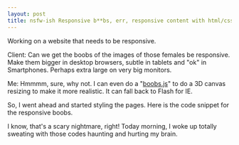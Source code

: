 ```yaml
---
layout: post
title: nsfw-ish Responsive b**bs, err, responsive content with html/css
---
```


Working on a website that needs to be responsive.

Client: Can we get the boobs of the images of those females be responsive. Make them bigger in desktop browsers, subtle in tablets and "ok" in Smartphones. Perhaps extra large on very big monitors.

Me: Hmmmm, sure, why not. I can even do a "<a href="http://www.youtube.com/watch?v=dQw4w9WgXcQ">boobs.js</a>" to do a 3D canvas resizing to make it more realistic. It can fall back to Flash for IE.

So, I went ahead and started styling the pages. Here is the code snippet for the responsive boobs.

<script src="https://gist.github.com/1534354.js"></script>

I know, that's a scary nightmare, right! Today morning, I woke up totally sweating with those codes haunting and hurting my brain.
